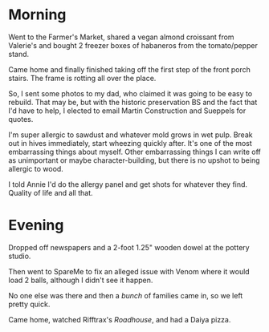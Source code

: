 # Morning
Went to the Farmer's Market, shared a vegan almond croissant from Valerie's and bought 2 freezer boxes of habaneros from the tomato/pepper stand.

Came home and finally finished taking off the first step of the front porch stairs. The frame is rotting all over the place.

So, I sent some photos to my dad, who claimed it was going to be easy to rebuild. That may be, but with the historic preservation BS and the fact 
that I'd have to help, I elected to email Martin Construction and Sueppels for quotes. 

I'm super allergic to sawdust and whatever mold grows in wet pulp. Break out in hives immediately, start wheezing quickly after. It's 
one of the most embarrassing things about myself. Other embarrassing things I can write off as unimportant or maybe character-building, but 
there is no upshot to being allergic to wood.

I told Annie I'd do the allergy panel and get shots for whatever they find. Quality of life and all that.

# Evening
Dropped off newspapers and a 2-foot 1.25" wooden dowel at the pottery studio.

Then went to SpareMe to fix an alleged issue with Venom where it would load 2 balls, although I didn't see it happen.

No one else was there and then a *bunch* of families came in, so we left pretty quick.

Came home, watched Rifftrax's *Roadhouse*, and had a Daiya pizza.
